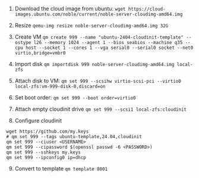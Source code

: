 1. Download the cloud image from ubuntu:
`wget https://cloud-images.ubuntu.com/noble/current/noble-server-cloudimg-amd64.img`

2. Resize
`qemu-img resize noble-server-cloudimg-amd64.img 32G`

3. Create VM
`qm create 999 --name "ubuntu-2404-cloudinit-template" --ostype l26 --memory 1024 --agent 1 --bios seabios --machine q35 --cpu host --socket 1 --cores 1 --vga serial0 --serial0 socket --net0 virtio,bridge=vmbr0`

4. Import disk
`qm importdisk 999 noble-server-cloudimg-amd64.img local-zfs`

5. Attach disk to VM:
`qm set 999 --scsihw virtio-scsi-pci --virtio0 local-zfs:vm-999-disk-0,discard=on`

6. Set boot order:
`qm set 999 --boot order=virtio0`

7. Attach empty cloudinit drive
`qm set 999 --scsi1 local-zfs:cloudinit`

8. Configure cloudinit
```
wget https://github.com/my.keys
# qm set 999 --tags ubuntu-template,24.04,cloudinit
qm set 999 --ciuser <USERNAME>
qm set 999 --cipassword $(openssl passwd -6 <PASSWORD>)
qm set 999 --sshkeys my.keys
qm set 999 --ipconfig0 ip=dhcp
```
9. Convert to template
`qm template 8001`
